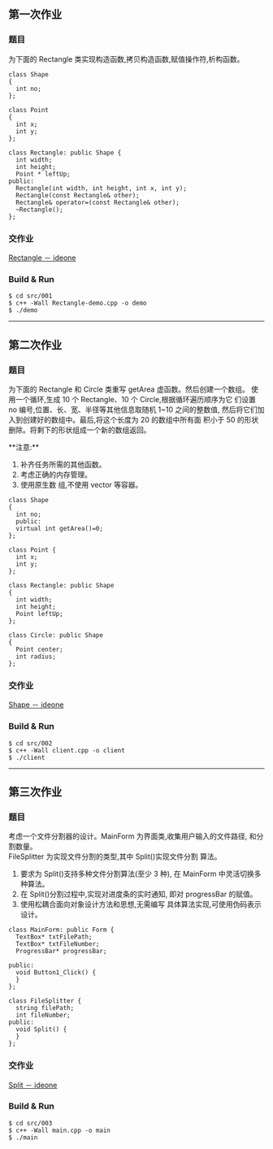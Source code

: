 ## 第一次作业
### 题目
为下面的 Rectangle 类实现构造函数,拷贝构造函数,赋值操作符,析构函数。

```
class Shape 
{  
  int no; 
};

class Point 
{
  int x;
  int y; 
};

class Rectangle: public Shape {
  int width;
  int height;
  Point * leftUp;
public:
  Rectangle(int width, int height, int x, int y); 
  Rectangle(const Rectangle& other);
  Rectangle& operator=(const Rectangle& other); 
  ~Rectangle();
};

```

### 交作业

[Rectangle － ideone](http://ideone.com/spAROD)

### Build & Run

`$ cd src/001`
<br/>
`$ c++ -Wall Rectangle-demo.cpp -o demo`
<br/>
`$ ./demo`

----
## 第二次作业
### 题目
为下面的 Rectangle 和 Circle 类重写 getArea 虚函数。然后创建一个数组。 使用一个循环,生成 10 个 Rectangle、10 个 Circle,根据循环遍历顺序为它 们设置 no 编号,位置、长、宽、半径等其他信息取随机 1~10 之间的整数值, 然后将它们加入到创建好的数组中。最后,将这个长度为 20 的数组中所有面 积小于 50 的形状删除。将剩下的形状组成一个新的数组返回。
<p/>
**注意:** 

1. 补齐任务所需的其他函数。
2. 考虑正确的内存管理。
3. 使用原生数 组,不使用 vector 等容器。

```
class Shape
{
  int no;
  public:
  virtual int getArea()=0;
};

class Point {
  int x;
  int y; 
};

class Rectangle: public Shape
{
  int width;
  int height;
  Point leftUp; 
};

class Circle: public Shape
{
  Point center; 
  int radius;
};
```

### 交作业
[Shape － ideone](http://ideone.com/oIubwe)

### Build & Run
`$ cd src/002` <br/>
`$ c++ -Wall client.cpp -o client` <br/>
`$ ./client`


----
## 第三次作业
### 题目
考虑一个文件分割器的设计。MainForm 为界面类,收集用户输入的文件路径, 和分割数量。 <br/>
FileSplitter 为实现文件分割的类型,其中 Split()实现文件分割 算法。

1. 要求为 Split()支持多种文件分割算法(至少 3 种), 在 MainForm 中灵活切换多种算法。
2. 在 Split()分割过程中,实现对进度条的实时通知, 即对 progressBar 的赋值。 
3. 使用松耦合面向对象设计方法和思想,无需编写 具体算法实现,可使用伪码表示设计。
<p/>

```
class MainForm: public Form {
  TextBox* txtFilePath; 
  TextBox* txtFileNumber; 
  ProgressBar* progressBar;

public:
  void Button1_Click() {
  } 
};

class FileSplitter {
  string filePath; 
  int fileNumber;
public:
  void Split() {
  } 
};

```

### 交作业
[Split － ideone](http://ideone.com/bjltxZ)

### Build & Run
`$ cd src/003` <br/>
`$ c++ -Wall main.cpp -o main` <br/>
`$ ./main`

